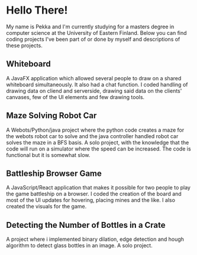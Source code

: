 # Hello There!

My name is Pekka and I'm currently studying for a masters degree in computer science at the University of Eastern Finland. Below you can find coding projects 
I've been part of or done by myself and descriptions of these projects.


## Whiteboard
A JavaFX application which allowed several people to draw on a shared whiteboard simultaneously. It also had a chat function.
I coded handling of drawing data on cliend and serverside, drawing said data on the clients' canvases, few of the UI elements and few drawing tools.
## Maze Solving Robot Car
A Webots/Python/java project where the python code creates a maze for the webots robot car to solve and the java controller handled robot car solves the maze in a BFS
basis.
A solo project, with the knowledge that the code will run on a simulator where the speed can be increased. The code is functional but it is somewhat slow.
## Battleship Browser Game
A JavaScript/React application that makes it possible for two people to play the game battleship on a browser.
I coded the creation of the board and most of the UI updates for hovering, placing mines and the like. I also created the visuals for the game.
## Detecting the Number of Bottles in a Crate
A project where i implemented binary dilation, edge detection and hough algorithm to detect glass bottles in an image.
A solo project.
<!---
Plaqueoff/Plaqueoff is a ✨ special ✨ repository because its `README.md` (this file) appears on your GitHub profile.
You can click the Preview link to take a look at your changes.
--->
